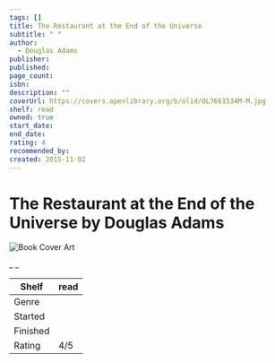 ```yaml
---
tags: []
title: The Restaurant at the End of the Universe
subtitle: " "
author:
  - Douglas Adams
publisher: 
published: 
page_count: 
isbn: 
description: ""
coverUrl: https://covers.openlibrary.org/b/olid/OL7661534M-M.jpg
shelf: read
owned: true
start_date: 
end_date: 
rating: 4
recommended_by: 
created: 2015-11-02
---
```


# The Restaurant at the End of the Universe by Douglas Adams

![Book Cover Art](https://covers.openlibrary.org/b/olid/OL7661534M-M.jpg)

_ _

| Shelf | read |
| --- | --- |
| Genre |  |
| Started |  |
| Finished |  |
| Rating | 4/5 |


